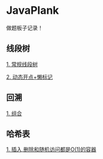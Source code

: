 # JavaPlank

做题板子记录！



## 线段树

<div>
    <a href="./SegmentTree/SegmentTree.java">1. 常规线段树</a>
    <p/>
    <a href="./SegmentTree/MyCalendar.java">2. 动态开点+懒标记</a>
</div>

## 回溯

<div>
    <p/>
    <a href="./Backtracking/Combination.md">1. 组合</a>
</div>


## 哈希表

<div>
    <p/>
    <a href="./HashTable/RandomizedSet.md">1. 插入,删除和随机访问都是O(1)的容器</a>
</div>

